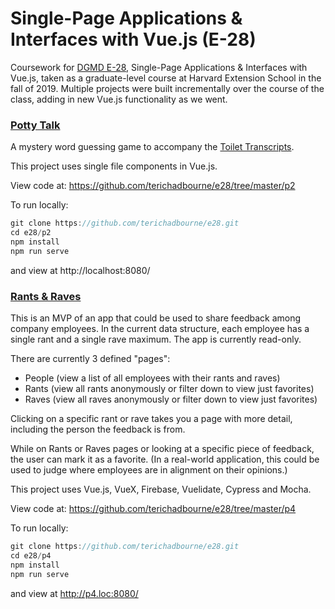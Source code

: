 # Single-Page Applications & Interfaces with Vue.js (E-28)
Coursework for <a href="https://hesweb.dev/e28">DGMD E-28</a>, Single-Page Applications & Interfaces with Vue.js, taken as a graduate-level course at Harvard Extension School in the fall of 2019. Multiple projects were built incrementally over the course of the class, adding in new Vue.js functionality as we went. 

### <a href="https://github.com/terichadbourne/e28/tree/master/p2">Potty Talk</a>
A mystery word guessing game to accompany the <a href="http://toilettranscripts.com/">Toilet Transcripts</a>. 

This project uses single file components in Vue.js.

View code at: https://github.com/terichadbourne/e28/tree/master/p2

To run locally: 
```js
git clone https://github.com/terichadbourne/e28.git
cd e28/p2
npm install
npm run serve
```
and view at http://localhost:8080/ 


### <a href="https://github.com/terichadbourne/e28/tree/master/p4">Rants & Raves</a>

This is an MVP of an app that could be used to share feedback among company employees. In the current data structure, each employee has a single rant and a single rave maximum. The app is currently read-only.

There are currently 3 defined "pages":

- People (view a list of all employees with their rants and raves)
- Rants (view all rants anonymously or filter down to view just favorites)
- Raves (view all raves anonymously or filter down to view just favorites)

Clicking on a specific rant or rave takes you a page with more detail, including the person the feedback is from.

While on Rants or Raves pages or looking at a specific piece of feedback, the user can mark it as a favorite. (In a real-world application, this could be used to judge where employees are in alignment on their opinions.)

This project uses Vue.js, VueX, Firebase, Vuelidate, Cypress and Mocha. 

View code at: https://github.com/terichadbourne/e28/tree/master/p4

To run locally: 
```js
git clone https://github.com/terichadbourne/e28.git
cd e28/p4
npm install
npm run serve
```
and view at http://p4.loc:8080/ 
